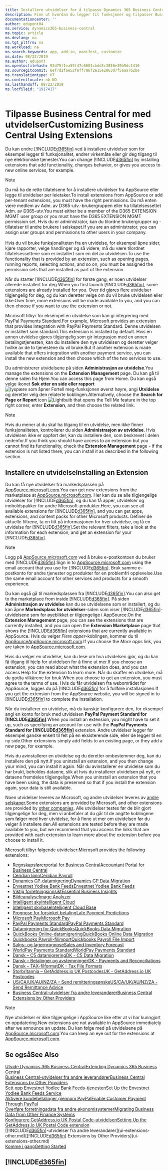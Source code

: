 ```yaml
---
title: Installere utvidelser for å tilpasse Dynamics 365 Business Central | Microsoft-dokumentasjon
description: Finn ut hvordan du legger til funksjoner og tilpasser Business Central ved å installere utvidelser.
documentationcenter: ''
author: edupont04
ms.service: dynamics365-business-central
ms.topic: article
ms.devlang: na
ms.tgt_pltfrm: na
ms.workload: na
ms.search.keywords: app, add-in, manifest, customize
ms.date: 08/22/2019
ms.author: edupont
ms.openlocfilehash: 93d75f1ea55f47c6601cbdd3c3856e39b9dc1416
ms.sourcegitcommit: 6ef7d2fae52feff786f2e15e2863d7f5aaa762be
ms.translationtype: HT
ms.contentlocale: nb-NO
ms.lasthandoff: 08/22/2019
ms.locfileid: "1917417"
---
```

# <a name="customizing-business-central-using-extensions"></a><span data-ttu-id="03150-103">Tilpasse Business Central for med utvidelser</span><span class="sxs-lookup"><span data-stu-id="03150-103">Customizing Business Central Using Extensions</span></span>
<span data-ttu-id="03150-104">Du kan endre [!INCLUDE[d365fin](includes/d365fin_md.md)] ved å installere utvidelser som for eksempel legger til funksjonalitet, endrer virkemåte eller gir deg tilgang til nye elektroniske tjenester.</span><span class="sxs-lookup"><span data-stu-id="03150-104">You can change [!INCLUDE[d365fin](includes/d365fin_md.md)] by installing extensions that add functionality, changes behavior, or gives you access to new online services, for example.</span></span>

> [!NOTE]
> <span data-ttu-id="03150-105">Du må ha de rette tillatelsene for å installere utvidelser fra AppSource eller legge til utvidelser per leietaker.</span><span class="sxs-lookup"><span data-stu-id="03150-105">To install extensions from AppSource or add per-tenant extensions, you must have the right permissions.</span></span> <span data-ttu-id="03150-106">Du må enten være medlem av Adm. av D365-utv.-brukergruppen eller ha tillatelsessettet Adm. av D365-utv.</span><span class="sxs-lookup"><span data-stu-id="03150-106">You must either be a member of the D365 EXTENSION MGMT user group or you must have the D365 EXTENSION MGMT permission set.</span></span> <span data-ttu-id="03150-107">Hvis du er administrator, kan du tilordne brukergrupper og -tillatelser til andre brukere i selskapet.</span><span class="sxs-lookup"><span data-stu-id="03150-107">If you are an administrator, you can assign user groups and permissions to other users in your company.</span></span><br /><br />
<span data-ttu-id="03150-108">Hvis du vil bruke funksjonaliteten fra en utvidelse, for eksempel åpne sider, kjøre rapporter, velge handlinger og så videre, må du være tilordnet tillatelsessettene som er installert som en del av utvidelsen.</span><span class="sxs-lookup"><span data-stu-id="03150-108">To use the functionality that is provided by an extension, such as opening pages, running reports, selecting actions, and so on, you must be assigned the permission sets that are installed as part of the extension.</span></span>

<span data-ttu-id="03150-109">Når du starter [!INCLUDE[d365fin](includes/d365fin_md.md)] for første gang, er noen utvidelser allerede installert for deg.</span><span class="sxs-lookup"><span data-stu-id="03150-109">When you first launch [!INCLUDE[d365fin](includes/d365fin_md.md)], some extensions are already installed for you.</span></span> <span data-ttu-id="03150-110">Over tid gjøres flere utvidelser tilgjengelig for deg, og du kan deretter velge om du vil bruke utvidelsen eller ikke.</span><span class="sxs-lookup"><span data-stu-id="03150-110">Over time, more extensions will be made available to you, and you can then choose if you want to use the extension or not.</span></span>

<span data-ttu-id="03150-111">Microsoft tilbyr for eksempel en utvidelse som kan gi integrering med PayPal Payments Standard.</span><span class="sxs-lookup"><span data-stu-id="03150-111">For example, Microsoft provides an extension that provides integration with PayPal Payments Standard.</span></span> <span data-ttu-id="03150-112">Denne utvidelsen er installert som standard.</span><span class="sxs-lookup"><span data-stu-id="03150-112">This extension is installed by default.</span></span>
<span data-ttu-id="03150-113">Hvis en annen utvidelse gjøres tilgjengelig som gir integrasjon med en annen betalingstjenesten, kan du installere den nye utvidelsen og deretter velger hvilke av de to tjenestene du vil bruke.</span><span class="sxs-lookup"><span data-stu-id="03150-113">But if another extension is made available that offers integration with another payment service, you can install the new extension and then choose which of the two services to use.</span></span>  

<span data-ttu-id="03150-114">Du administrerer utvidelsene på siden **Administrasjon av utvidelse**.</span><span class="sxs-lookup"><span data-stu-id="03150-114">You manage the extensions on the **Extension Management** page.</span></span> <span data-ttu-id="03150-115">Du kan gå til denne siden fra Hjem.</span><span class="sxs-lookup"><span data-stu-id="03150-115">You can access this page from Home.</span></span> <span data-ttu-id="03150-116">Du kan også velge ikonet **Søk etter en side eller rapport** ![lyspære som åpner Fortell meg-funksjonen](media/ui-search/search_small.png "Fortell hva du vil gjøre") øverst høyre, angi **Utvidelse** og deretter velg den relaterte koblingen.</span><span class="sxs-lookup"><span data-stu-id="03150-116">Alternatively, choose the **Search for Page or Report** icon ![Lightbulb that opens the Tell Me feature](media/ui-search/search_small.png "Tell me what you want to do") in the top right corner, enter **Extension**, and then choose the related link.</span></span>  

> [!NOTE]  
>   <span data-ttu-id="03150-117">Hvis du mener at du skal ha tilgang til en utvidelse, men ikke finner funksjonaliteten, kontrollerer du siden **Administrasjon av utvidelse**. Hvis utvidelsen ikke er oppført der, kan du installere den, som beskrevet i delen nedenfor.</span><span class="sxs-lookup"><span data-stu-id="03150-117">If you think you should have access to an extension but you cannot find its functionality, check the **Extension Management** page - if the extension is not listed there, you can install it as described in the following section.</span></span>  

## <a name="installing-an-extension"></a><span data-ttu-id="03150-118">Installere en utvidelse</span><span class="sxs-lookup"><span data-stu-id="03150-118">Installing an Extension</span></span>
<span data-ttu-id="03150-119">Du kan få nye utvidelser fra markedsplassen på [AppSource.microsoft.com](https://appsource.microsoft.com/en-us/marketplace/apps?src=dynamics365website&product=dynamics-365-business-central).</span><span class="sxs-lookup"><span data-stu-id="03150-119">You can get new extensions from the marketplace at [AppSource.microsoft.com](https://appsource.microsoft.com/en-us/marketplace/apps?src=dynamics365website&product=dynamics-365-business-central).</span></span> <span data-ttu-id="03150-120">Her kan du se alle tilgjengelige utvidelser for [!INCLUDE[d365fin](includes/d365fin_md.md)], og du kan få apper, utvidelser og innholdspakker for andre Microsoft-produkter.</span><span class="sxs-lookup"><span data-stu-id="03150-120">Here, you can see all available extensions for [!INCLUDE[d365fin](includes/d365fin_md.md)], and you can get apps, extensions, and content packs for other Microsoft products.</span></span> <span data-ttu-id="03150-121">Definer de aktuelle filtrene, ta en titt på informasjonen for hver utvidelse, og få en utvidelse for [!INCLUDE[d365fin](includes/d365fin_md.md)].</span><span class="sxs-lookup"><span data-stu-id="03150-121">Set the relevant filters, take a look at the information for each extension, and get an extension for your [!INCLUDE[d365fin](includes/d365fin_md.md)].</span></span>  
> [!NOTE]  
>   <span data-ttu-id="03150-122">Logg på [AppSource.microsoft.com](https://appsource.microsoft.com/) ved å bruke e-postkontoen du bruker med [!INCLUDE[d365fin](includes/d365fin_md.md)].</span><span class="sxs-lookup"><span data-stu-id="03150-122">Sign in to [AppSource.microsoft.com](https://appsource.microsoft.com/) using the email account that you use for [!INCLUDE[d365fin](includes/d365fin_md.md)].</span></span> <span data-ttu-id="03150-123">Bruk samme e-postkonto for andre tjenester og produkter for en problemfri opplevelse.</span><span class="sxs-lookup"><span data-stu-id="03150-123">Use the same email account for other services and products for a smooth experience.</span></span>  

<span data-ttu-id="03150-124">Du kan også gå til markedsplassen fra [!INCLUDE[d365fin](includes/d365fin_md.md)].</span><span class="sxs-lookup"><span data-stu-id="03150-124">You can also get to the marketplace from inside [!INCLUDE[d365fin](includes/d365fin_md.md)].</span></span> <span data-ttu-id="03150-125">På siden **Administrasjon av utvidelse** kan du se utvidelsene som er installert, og du kan åpne **Markedsplass for utvidelser**-siden som viser [!INCLUDE[d365fin](includes/d365fin_md.md)]-utvidelsene som for øyeblikket er tilgjengelige i AppSource.</span><span class="sxs-lookup"><span data-stu-id="03150-125">On the **Extension Management** page, you can see the extensions that are currently installed, and you can open the **Extension Marketplace** page that shows the [!INCLUDE[d365fin](includes/d365fin_md.md)] extensions that are currently available in AppSource.</span></span> <span data-ttu-id="03150-126">Hvis du velger *Flere apper*-koblingen, kommer du til [AppSourceAppSource.microsoft.com](https://appsource.microsoft.com/en-us/marketplace/apps?product=dynamics-365%3Bdynamics-365-for-financials&page=1).</span><span class="sxs-lookup"><span data-stu-id="03150-126">If you choose the *More apps* link, you are taken to [AppSource.microsoft.com](https://appsource.microsoft.com/en-us/marketplace/apps?product=dynamics-365%3Bdynamics-365-for-financials&page=1).</span></span>  

<span data-ttu-id="03150-127">Hvis du velger en utvidelse, kan du lese om hva utvidelsen gjør, og du kan få tilgang til hjelp for utvidelsen for å finne ut mer.</span><span class="sxs-lookup"><span data-stu-id="03150-127">If you choose an extension, you can read about what the extension does, and you can access Help for the extension to learn more.</span></span> <span data-ttu-id="03150-128">Når du skaffer en utvidelse, må du godta vilkårene for bruk.</span><span class="sxs-lookup"><span data-stu-id="03150-128">When you choose to get an extension, you must agree to the terms of use.</span></span> <span data-ttu-id="03150-129">Hvis du får utvidelsen fra webområdet for AppSource, logges du på [!INCLUDE[d365fin](includes/d365fin_md.md)] for å fullføre installasjonen.</span><span class="sxs-lookup"><span data-stu-id="03150-129">If you get the extension from the AppSource website, you will be signed in to [!INCLUDE[d365fin](includes/d365fin_md.md)] to complete the installation.</span></span>  

<span data-ttu-id="03150-130">Når du installerer en utvidelse, må du kanskje konfigurere den, for eksempel angi en konto for bruk med utvidelsen **PayPal Payment Standard for [!INCLUDE[d365fin](includes/d365fin_md.md)]**.</span><span class="sxs-lookup"><span data-stu-id="03150-130">When you install an extension, you might have to set it up, such as specifying an account for use with the **PayPal Payments Standard for [!INCLUDE[d365fin](includes/d365fin_md.md)]** extension.</span></span>
<span data-ttu-id="03150-131">Andre utvidelser legger for eksempel ganske enkelt til felt på en eksisterende side, eller de legger til en ny side.</span><span class="sxs-lookup"><span data-stu-id="03150-131">Other extensions simply add fields to an existing page, or they add a new page, for example.</span></span>   

<span data-ttu-id="03150-132">Hvis du avinstallerer en utvidelse og du deretter ombestemmer deg, kan du installere den på nytt.</span><span class="sxs-lookup"><span data-stu-id="03150-132">If you uninstall an extension, and you then change your mind, you can install it again.</span></span> <span data-ttu-id="03150-133">Når du avinstallerer en utvidelse som du har brukt, beholdes dataene, slik at hvis du installerer utvidelsen på nytt, er dataene fremdeles tilgjengelige.</span><span class="sxs-lookup"><span data-stu-id="03150-133">When you uninstall an extension that you have been using, the data is preserved so that if you install the extension again, your data is still available.</span></span>  

<span data-ttu-id="03150-134">Noen utvidelser leveres av Microsoft, og andre utvidelser leveres av [andre selskaper](ui-extensions-other.md).</span><span class="sxs-lookup"><span data-stu-id="03150-134">Some extensions are provided by Microsoft, and other extensions are provided by [other companies](ui-extensions-other.md).</span></span> <span data-ttu-id="03150-135">Alle utvidelser testes før de blir gjort tilgjengelige for deg, men vi anbefaler at du går til de angitte koblingene som følger med hver utvidelse, for å finne ut mer om utvidelsen før du velger å installere den.</span><span class="sxs-lookup"><span data-stu-id="03150-135">All extensions are tested before they are made available to you, but we recommend that you access the links that are provided with each extension to learn more about the extension before you choose to install it.</span></span>  

<span data-ttu-id="03150-136">Microsoft tilbyr følgende utvidelser:</span><span class="sxs-lookup"><span data-stu-id="03150-136">Microsoft provides the following extensions:</span></span>  

* [<span data-ttu-id="03150-137">Regnskapsførerportal for Business Central</span><span class="sxs-lookup"><span data-stu-id="03150-137">Accountant Portal for Business Central</span></span>](ui-extensions-accountant-portal.md)
* [<span data-ttu-id="03150-138">Ceridian lønn</span><span class="sxs-lookup"><span data-stu-id="03150-138">Ceridian Payroll</span></span>](ui-extensions-ceridian-payroll.md)
* [<span data-ttu-id="03150-139">Dynamics GP-datamigrering</span><span class="sxs-lookup"><span data-stu-id="03150-139">Dynamics GP Data Migration</span></span>](ui-extensions-dynamicsgp-data-migration.md)
* [<span data-ttu-id="03150-140">Envestnet Yodlee Bank Feeds</span><span class="sxs-lookup"><span data-stu-id="03150-140">Envestnet Yodlee Bank Feeds</span></span>](ui-extensions-yodlee-bank-feeds.md)
* [<span data-ttu-id="03150-141">Viktig forretningsinnsikt</span><span class="sxs-lookup"><span data-stu-id="03150-141">Essential Business Insights</span></span>](ui-extensions-essential-business-insights.md)
* [<span data-ttu-id="03150-142">Bildeanalyse</span><span class="sxs-lookup"><span data-stu-id="03150-142">Image Analyzer</span></span>](ui-extensions-image-analyzer.md)
* [<span data-ttu-id="03150-143">Intelligent sky</span><span class="sxs-lookup"><span data-stu-id="03150-143">Intelligent Cloud</span></span>](ui-extensions-data-replication.md)
* [<span data-ttu-id="03150-144">Intelligent skybase</span><span class="sxs-lookup"><span data-stu-id="03150-144">Intelligent Cloud Base</span></span>](ui-extensions-intelligent-cloud.md)
* [<span data-ttu-id="03150-145">Prognose for forsinket betaling</span><span class="sxs-lookup"><span data-stu-id="03150-145">Late Payment Predictions</span></span>](ui-extensions-late-payment-prediction.md)
* [<span data-ttu-id="03150-146">Microsoft Pay</span><span class="sxs-lookup"><span data-stu-id="03150-146">Microsoft Pay</span></span>](ui-extensions-microsoft-pay-payments.md)
* [<span data-ttu-id="03150-147">PayPal Payments Standard</span><span class="sxs-lookup"><span data-stu-id="03150-147">PayPal Payments Standard</span></span>](ui-extensions-paypal-payments-standard.md)
* [<span data-ttu-id="03150-148">Datamigrering for QuickBooks</span><span class="sxs-lookup"><span data-stu-id="03150-148">QuickBooks Data Migration</span></span>](ui-extensions-quickbooks-data-migration.md)
* [<span data-ttu-id="03150-149">QuickBooks Online-datamigrering</span><span class="sxs-lookup"><span data-stu-id="03150-149">QuickBooks Online Data Migration</span></span>](ui-extensions-quickbooks-online-data-migration.md)
* [<span data-ttu-id="03150-150">Quickbooks Payroll-filimport</span><span class="sxs-lookup"><span data-stu-id="03150-150">Quickbooks Payroll File Import</span></span>](ui-extensions-quickbooks-payroll.md)
* [<span data-ttu-id="03150-151">Salgs- og lagerprognose</span><span class="sxs-lookup"><span data-stu-id="03150-151">Sales and Inventory Forecast</span></span>](ui-extensions-sales-forecast.md)
* [<span data-ttu-id="03150-152">WorldPay Payments Standard</span><span class="sxs-lookup"><span data-stu-id="03150-152">WorldPay Payments Standard</span></span>](ui-extensions-worldpay-payments-standard.md)
* [<span data-ttu-id="03150-153">Dansk – C5 datamigrering</span><span class="sxs-lookup"><span data-stu-id="03150-153">DK - C5 Data Migration</span></span>](ui-extensions-c5-data-migration.md)
* [<span data-ttu-id="03150-154">Dansk – Betalinger og avstemminger</span><span class="sxs-lookup"><span data-stu-id="03150-154">DK - Payments and Reconciliations</span></span>](ui-extensions-payments-reconciliation-formats-dk.md)
* [<span data-ttu-id="03150-155">Dansk – TAX-filformat</span><span class="sxs-lookup"><span data-stu-id="03150-155">DK - Tax File Formats</span></span>](ui-extensions-tax-file-formats-dk.md)
* [<span data-ttu-id="03150-156">Storbritannia – GetAddress.io UK Postcodes</span><span class="sxs-lookup"><span data-stu-id="03150-156">UK - GetAddress.io UK Postcodes</span></span>](ui-extensions-getaddressio.md)
* [<span data-ttu-id="03150-157">US/CA/UK/AU/NZ/ZA – Send remitteringsønske</span><span class="sxs-lookup"><span data-stu-id="03150-157">US/CA/UK/AU/NZ/ZA - Send Remittance Advice</span></span>](ui-extensions-send-remittance-advice.md)
* [<span data-ttu-id="03150-158">Business Central-utvidelser fra andre leverandører</span><span class="sxs-lookup"><span data-stu-id="03150-158">Business Central Extensions by Other Providers</span></span>](ui-extensions-other.md)

> [!NOTE]  
>  <span data-ttu-id="03150-159">Nye utvidelser er ikke tilgjengelige i AppSource like etter at vi har kunngjort en oppdatering.</span><span class="sxs-lookup"><span data-stu-id="03150-159">New extensions are not available in AppSource immediately after we announce an update.</span></span> <span data-ttu-id="03150-160">Du kan følge med på utvidelsene på [AppSource.microsoft.com](https://appsource.microsoft.com/en-us/marketplace/apps?product=dynamics-365%3Bdynamics-365-for-financials&page=1).</span><span class="sxs-lookup"><span data-stu-id="03150-160">You can keep an eye out for the extensions at [AppSource.microsoft.com](https://appsource.microsoft.com/en-us/marketplace/apps?product=dynamics-365%3Bdynamics-365-for-financials&page=1).</span></span>

## <a name="see-also"></a><span data-ttu-id="03150-161">Se også</span><span class="sxs-lookup"><span data-stu-id="03150-161">See Also</span></span>
[<span data-ttu-id="03150-162">Utvide Dynamics 365 Business Central</span><span class="sxs-lookup"><span data-stu-id="03150-162">Extending Dynamics 365 Business Central</span></span>](about-develop-extensions.md)  
[<span data-ttu-id="03150-163">Business Central-utvidelser fra andre leverandører</span><span class="sxs-lookup"><span data-stu-id="03150-163">Business Central Extensions by Other Providers</span></span>](ui-extensions-other.md)  
[<span data-ttu-id="03150-164">Sett opp Envestnet Yodlee Bank Feeds-tjenesten</span><span class="sxs-lookup"><span data-stu-id="03150-164">Set Up the Envestnet Yodlee Bank Feeds Service</span></span>](bank-how-setup-bank-statement-service.md)  
[<span data-ttu-id="03150-165">Aktivere kundebetalinger gjennom PayPal</span><span class="sxs-lookup"><span data-stu-id="03150-165">Enable Customer Payment Through PayPal</span></span>](sales-how-enable-payment-service-extensions.md)  
[<span data-ttu-id="03150-166">Overføre forretningsdata fra andre økonomisystemer</span><span class="sxs-lookup"><span data-stu-id="03150-166">Migrating Business Data from Other Finance Systems</span></span>](across-import-data-configuration-packages.md)  
[<span data-ttu-id="03150-167">Konfigurere GetAddress.io UK Postal Code-utvidelsen</span><span class="sxs-lookup"><span data-stu-id="03150-167">Setting Up the GetAddress.io UK Postal Code extension</span></span>](LocalFunctionality/UnitedKingdom/uk-setup-postal-code-service.md)  
<span data-ttu-id="03150-168">[[!INCLUDE[d365fin](includes/d365fin_md.md)]-utvidelser fra andre leverandører](ui-extensions-other.md)</span><span class="sxs-lookup"><span data-stu-id="03150-168">[[!INCLUDE[d365fin](includes/d365fin_md.md)] Extensions by Other Providers](ui-extensions-other.md)</span></span>  
[<span data-ttu-id="03150-169">Komme i gang</span><span class="sxs-lookup"><span data-stu-id="03150-169">Getting Started</span></span>](product-get-started.md)  

## [!INCLUDE[d365fin](includes/free_trial_md.md)]  

